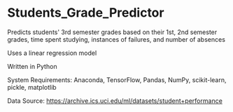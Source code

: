 # Students_Grade_Predictor
Predicts students' 3rd semester grades based on their 1st, 2nd semester grades, time spent studying, instances of failures, and number of absences

Uses a linear regression model

Written in Python

System Requirements: Anaconda, TensorFlow, Pandas, NumPy, scikit-learn, pickle, matplotlib

Data Source: https://archive.ics.uci.edu/ml/datasets/student+performance
